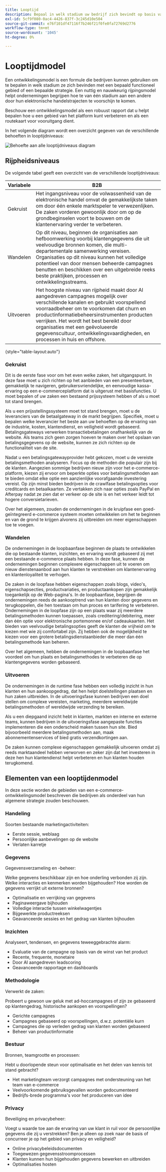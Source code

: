 ```yaml
---
title: Looptijd
description: Bepaal in welk stadium uw bedrijf zich bevindt op basis van dit ontwikkelingsmodel.
exl-id: 5cf9f080-0ac4-4426-837f-3c245d10e504
source-git-commit: e76f101df47116f7b246f21f0fe0fa72769d2776
workflow-type: tm+mt
source-wordcount: '1045'
ht-degree: 0%

---
```


# Looptijdmodel

Een ontwikkelingsmodel is een formule die bedrijven kunnen gebruiken om te bepalen in welk stadium ze zich bevinden met een bepaald functioneel gebied of een bepaalde strategie. Een nuttig en nauwkeurig rijpingsmodel helpt ondernemingen begrijpen hoe te van één stadium aan een andere door hun elektronische handelstrajecten te voorschijn te komen.

Beschouw een ontwikkelingsmodel als een robuust rapport dat u helpt bepalen hoe u een gebied van het platform kunt verbeteren en als een routekaart voor vooruitgang dient.

In het volgende diagram wordt een overzicht gegeven van de verschillende behoeften in looptijdniveaus:

![Behoefte aan alle looptijdniveaus diagram](../../assets/playbooks/maturity-levels.png)

## Rijpheidsniveaus

De volgende tabel geeft een overzicht van de verschillende looptijdniveaus:

| Variabele | B2B |
-----------|----------|
| Gekruist | Het ingangsniveau voor de volwassenheid van de elektronische handel omvat de gemakkelijkste taken om door één enkele marktspeler te verwezenlijken. De zaken vorderen gewoonlijk door om op de grondbeginselen voort te bouwen om de klantenervaring verder te verbeteren. |
| Wandelen | Op dit niveau, beginnen de organisaties aan hefboomwerking voorbij klantengegevens die uit veelvoudige bronnen komen, die multi-departementale samenwerking vereisen.  Organisaties op dit niveau kunnen het volledige potentieel van door mensen beheerde campagnes benutten en beschikken over een uitgebreide reeks beste praktijken, processen en ontwikkelingsstreams. |
| Uitvoeren | Het hoogste niveau van rijpheid maakt door AI aangedreven campagnes mogelijk over verschillende kanalen en gebruikt voorspellend voorraadbeheer om te voorkomen dat churn en productinformatiebeheersinstrumenten producten verrijken. Het wordt het best bereikt door organisaties met een geëvolueerde gegevenscultuur, ontwikkelingsvaardigheden, en processen in huis en offshore. |

{style="table-layout:auto"}

### Gekruist

Dit is de eerste fase voor om het even welke zaken, het uitgangspunt. In deze fase moet u zich richten op het aanbieden van een presenteerbare, gemakkelijk te navigeren, gebruikersvriendelijke, en eenvoudige kassa-ervaring op een e-commerceplatform dat is uitgerust met basisfuncties. U moet bepalen of uw zaken een bestaand prijssysteem hebben of als u moet tot stand brengen.

Als u een prijsstellingssysteem moet tot stand brengen, moet u de leveranciers van de betaalgateway in de markt begrijpen. Specifiek, moet u bepalen welke leverancier het beste aan uw behoeften op de ervaring van de industrie, kosten, klantendienst, en veiligheid wordt gebaseerd. Betalingsgateways verwerken transactiebetalingen onafhankelijk van de website. Als teams zich geen zorgen hoeven te maken over het opslaan van betalingsgegevens op de website, kunnen ze zich richten op de functionaliteit van de site.

Nadat u een betalingsgatewayprovider hebt gekozen, moet u de vereiste betalingsmethoden analyseren. Focus op de methoden die populair zijn bij de klanten. Aangezien sommige bedrijven nieuw zijn voor het e-commerce-platform, kiezen zij ervoor om beperkte opties voor betalingsmethoden aan te bieden omdat elke optie een aanzienlijke voorafgaande investering vereist. Op zijn minst bieden bedrijven in de crawlfase betalingsopties voor creditcards en betaalkaarten. Ze vertakken zich naar opties zoals PayPal en Afterpay nadat ze zien dat er verkeer op de site is en het verkeer leidt tot hogere conversietarieven.

Over het algemeen, zouden de ondernemingen in de kruipfase een goed-geïntegreerd e-commerce systeem moeten ontwikkelen om het te beginnen en van de grond te krijgen alvorens zij uitbreiden om meer eigenschappen toe te voegen.

### Wandelen

De ondernemingen in de loopbaanfase beginnen de plaats te ontwikkelen die op bestaande klanten, inzichten, en ervaring wordt gebaseerd zij met een bestaande e-commerce plaats hebben. In deze fase, kunnen de ondernemingen beginnen complexere eigenschappen uit te voeren om nieuw dienstenaanbod aan hun klanten te verstrekken om klantenervaring en klantenloyaliteit te verhogen.

De zaken in de loopfase hebben eigenschappen zoals blogs, video&#39;s, eigenschapsecties, productvariaties, en productaankopen zijn gemakkelijk toegankelijk op de Web-pagina&#39;s. In de loopbaanfase, begrijpen de ondernemingen reeds de aankooptrend van hun klanten door gegevens en terugkoppelen, die hen toestaan om hun proces en tarifering te verbeteren. Ondernemingen in de loopfase zijn op een plaats waar zij meerdere betalingsmethoden kunnen toepassen, zoals creditering/debitering, meer dan één optie voor elektronische portemonnee en/of cadeaukaarten. Het bieden van veelvoudige betalingsopties geeft de klanten de vrijheid om te kiezen met wie zij comfortabel zijn. Zij hebben ook de mogelijkheid te kiezen voor een grotere betalingsdienstaanbieder die meer dan één betalingsmethode kan beheren.

Over het algemeen, hebben de ondernemingen in de loopbaanfase het voordeel om hun plaats en betalingsmethodes te verbeteren die op klantengegevens worden gebaseerd.

### Uitvoeren

De ondernemingen in de runtime fase hebben een volledig inzicht in hun klanten en hun aankoopgedrag, dat hen helpt doelstellingen plaatsen en hun zaken uitbreiden. In de uitvoeringsfase kunnen bedrijven een doel stellen om complexe vereisten, marketing, meerdere wereldwijde betalingsmethoden of wereldwijde verzending te bereiken.

Als u een diepgaand inzicht hebt in klanten, markten en interne en externe teams, kunnen bedrijven in de uitvoeringsfase aangepaste functies implementeren die een onderscheid maken tussen hun site. Bied bijvoorbeeld meerdere betalingsmethoden aan, maak abonnementenservices of bied gratis verzendkortingen aan.

De zaken kunnen complexe eigenschappen gemakkelijk uitvoeren omdat zij reeds marktaandeel hebben verworven en zeker zijn dat het investeren in deze hen hun klantendienst helpt verbeteren en hun klanten houden terugkomend.

## Elementen van een looptijdenmodel

In deze sectie worden de gebieden van een e-commerce-ontwikkelingsmodel beschreven die bedrijven als onderdeel van hun algemene strategie zouden beschouwen.

### Handeling

Soorten bestaande marketingactiviteiten:

- Eerste sessie, weblaag
- Persoonlijke aanbevelingen op de website
- Verlaten karretje

### Gegevens

Gegevensverzameling en -beheer:

Welke gegevens beschikbaar zijn en hoe onderling verbonden zij zijn. Welke interacties en kenmerken worden bijgehouden? Hoe worden de gegevens verrijkt uit externe bronnen?

- Optimalisatie en verrijking van gegevens
- Paginaweergave bijhouden
- Volledige interactie tussen winkelwagentjes
- Bijgewerkte productreeksen
- Geavanceerde sessies en het gedrag van klanten bijhouden

### Inzichten

Analyseert, tendensen, en gegevens teweeggebrachte alarm:

- Evaluatie van de campagne op basis van de winst van het product
- Recente, frequente, monetaire
- Door AI aangedreven leadscoring
- Geavanceerde rapportage en dashboards

### Methodologie

Verwerkt de zaken:

Probeert u gewoon uw geluk met ad-hoccampagnes of zijn ze gebaseerd op klantengedrag, historische aankopen en voorspellingen?

- Gerichte campagnes
- Campagnes gebaseerd op voorspellingen, d.w.z. potentiële kurn
- Campagnes die op verleden gedrag van klanten worden gebaseerd
- Beheer van productinformatie

### Bestuur

Bronnen, teamgrootte en processen:

Hebt u doorlopende steun voor optimalisatie en het delen van kennis tot stand gebracht?

- Het marketingteam verzorgt campagnes met ondersteuning van het team van e-commerce
- Veelvoorkomende gebruiksgevallen worden gedocumenteerd
- Bedrijfs-brede programma&#39;s voor het produceren van idee

### Privacy

Beveiliging en privacybeheer:

Voegt u waarde toe aan de ervaring van uw klant in ruil voor de persoonlijke gegevens die zij u verstrekken? Ben je alleen op zoek naar de basis of concurreer je op het gebied van privacy en veiligheid?

- Online privacybeleidsdocumenten
- Toegewezen gegevensstroomprocessen
- Klanten kunnen hun bijgehouden gegevens bewerken en uitbreiden
- Optimalisaties hosten
